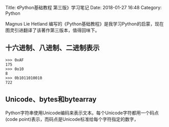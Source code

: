 Title: 《Python基础教程 第三版》学习笔记
Date: 2018-01-27 16:48
Category: Python

 Magnus Lie Hetland 编写的《Python基础教程》是我学习Python的启蒙，现在图灵引进翻译了该著作第三版本，值得回味下。

## 十六进制、八进制、二进制表示

	>>> 0xAF
	175
	>>> 0o10
	8
	>>> 0b1011010010
	722
	
## Unicode、bytes和bytearray

Python字符串使用Unicode编码来表示文本。每个Unicode字符都用一个码点(code point)表示，而码点是Unicode标准给每个字符指定的数字，